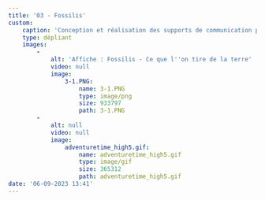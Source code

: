 ```yaml
---
title: '03 - Fossilis'
custom:
    caption: 'Conception et réalisation des supports de communication pour l’exposition “Fossilis” de Julia Gault'
    type: dépliant
    images:
        -
            alt: 'Affiche : Fossilis - Ce que l''on tire de la terre'
            video: null
            image:
                3-1.PNG:
                    name: 3-1.PNG
                    type: image/png
                    size: 933797
                    path: 3-1.PNG
        -
            alt: null
            video: null
            image:
                adventuretime_high5.gif:
                    name: adventuretime_high5.gif
                    type: image/gif
                    size: 365312
                    path: adventuretime_high5.gif
date: '06-09-2023 13:41'
---
```


